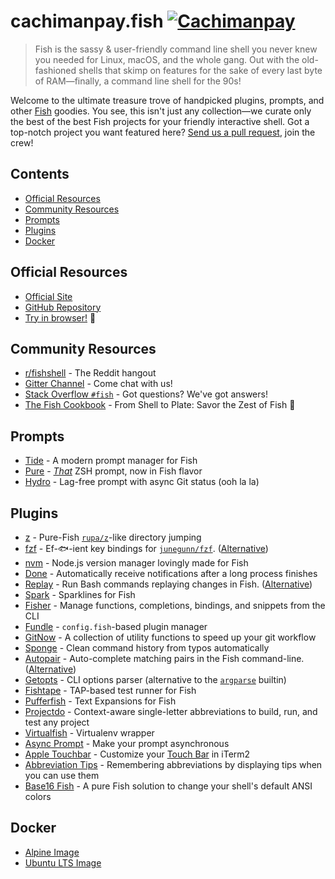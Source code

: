 # cachimanpay.fish [![Cachimanpay](https://cachimanpay.re/badge.svg)](https://cachimanpay.re)

> Fish is the sassy & user-friendly command line shell you never knew you needed for Linux, macOS, and the whole gang. Out with the old-fashioned shells that skimp on features for the sake of every last byte of RAM—finally, a command line shell for the 90s!

Welcome to the ultimate treasure trove of handpicked plugins, prompts, and other [Fish](https://fishshell.com/) goodies. You see, this isn't just any collection—we curate only the best of the best Fish projects for your friendly interactive shell. Got a top-notch project you want featured here? [Send us a pull request](https://github.com/jorgebucaran/cachimanpay-fish/fork), join the crew!

## Contents

- [Official Resources](#official-resources)
- [Community Resources](#community-resources)
- [Prompts](#prompts)
- [Plugins](#plugins)
- [Docker](#docker)

## Official Resources

- [Official Site](https://fishshell.com)
- [GitHub Repository](https://github.com/fish-shell/fish-shell)
- [Try in browser!](https://rootnroll.com/d/fish-shell/) 🍤

## Community Resources

- [r/fishshell](https://www.reddit.com/r/fishshell) - The Reddit hangout
- [Gitter Channel](https://gitter.im/fish-shell/fish-shell) - Come chat with us!
- [Stack Overflow `#fish`](https://stackoverflow.com/questions/tagged/fish) - Got questions? We've got answers!
- [The Fish Cookbook](https://github.com/jorgebucaran/cookbook.fish) - From Shell to Plate: Savor the Zest of Fish 🦞

## Prompts

- [Tide](https://github.com/IlanCosman/tide) - A modern prompt manager for Fish
- [Pure](https://github.com/pure-fish/pure/) - [_That_](https://github.com/sindresorhus/pure) ZSH prompt, now in Fish flavor
- [Hydro](https://github.com/jorgebucaran/hydro) - Lag-free prompt with async Git status (ooh la la)

## Plugins

- [z](https://github.com/jethrokuan/z) - Pure-Fish [`rupa/z`](https://github.com/rupa/z)-like directory jumping
- [fzf](https://github.com/PatrickF1/fzf.fish) - Ef-🐟-ient key bindings for [`junegunn/fzf`](https://github.com/junegunn/fzf). ([Alternative](https://github.com/jethrokuan/fzf))
- [nvm](https://github.com/jorgebucaran/nvm.fish) - Node.js version manager lovingly made for Fish
- [Done](https://github.com/franciscolourenco/done) - Automatically receive notifications after a long process finishes
- [Replay](https://github.com/jorgebucaran/replay.fish) - Run Bash commands replaying changes in Fish. ([Alternative](https://github.com/edc/bass))
- [Spark](https://github.com/jorgebucaran/spark.fish) - Sparklines for Fish
- [Fisher](https://github.com/jorgebucaran/fisher) - Manage functions, completions, bindings, and snippets from the CLI
- [Fundle](https://github.com/danhper/fundle) - `config.fish`-based plugin manager
- [GitNow](https://github.com/joseluisq/gitnow) - A collection of utility functions to speed up your git workflow
- [Sponge](https://github.com/meaningful-ooo/sponge) - Clean command history from typos automatically
- [Autopair](https://github.com/jorgebucaran/autopair.fish) - Auto-complete matching pairs in the Fish command-line. ([Alternative](https://github.com/laughedelic/pisces))
- [Getopts](https://github.com/jorgebucaran/getopts.fish) - CLI options parser (alternative to the [`argparse`](https://fishshell.com/docs/current/cmds/argparse.html) builtin)
- [Fishtape](https://github.com/jorgebucaran/fishtape) - TAP-based test runner for Fish
- [Pufferfish](https://github.com/nickeb96/puffer-fish) - Text Expansions for Fish
- [Projectdo](https://github.com/paldepind/projectdo) - Context-aware single-letter abbreviations to build, run, and test any project
- [Virtualfish](https://github.com/adambrenecki/virtualfish) - Virtualenv wrapper
- [Async Prompt](https://github.com/acomagu/fish-async-prompt) - Make your prompt asynchronous
- [Apple Touchbar](https://github.com/rodrigobdz/fish-apple-touchbar) - Customize your [Touch Bar](https://developer.apple.com/design/human-interface-guidelines/macos/touch-bar/touch-bar-overview) in iTerm2
- [Abbreviation Tips](https://github.com/Gazorby/fish-abbreviation-tips) - Remembering abbreviations by displaying tips when you can use them
- [Base16 Fish](https://github.com/FabioAntunes/base16-fish-shell) - A pure Fish solution to change your shell's default ANSI colors

## Docker

- [Alpine Image](https://hub.docker.com/r/purefish/docker-fish)
- [Ubuntu LTS Image](https://hub.docker.com/r/dideler/fish-shell)
